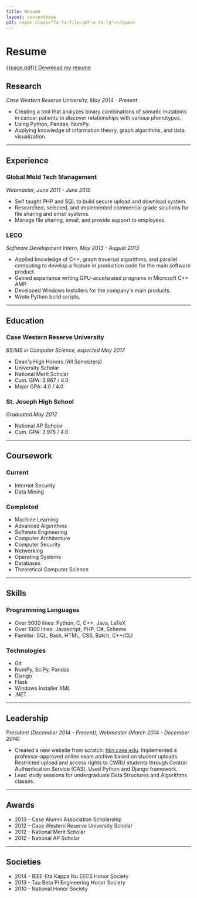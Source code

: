 ```yaml
---
title: Resume
layout: contentbase
pdf: <span class="fa fa-file-pdf-o fa-lg"></span>
---
```

Resume
======

[{{page.pdf}} Download my resume](https://dl.dropboxusercontent.com/u/24472738/Resume.pdf)

Research
---------
*Case Western Reserve University, May 2014 - Present*

* Creating a tool that analyzes binary combinations of somatic mutations in
  cancer patients to discover relationships with various phenotypes.
* Using Python, Pandas, NumPy.
* Applying knowledge of information theory, graph algorithms, and data
  visualization.

<hr>

Experience
----------

### Global Mold Tech Management
*Webmaster, June 2011 - June 2015*

* Self taught PHP and SQL to build secure upload and download system.
* Researched, selected, and implemented commercial grade solutions for file
  sharing and email systems.
* Manage file sharing, email, and provide support to employees.

### LECO
*Software Development Intern, May 2013 - August 2013*

* Applied knowledge of C++, graph traversal algorithms, and parallel computing
  to develop a feature in production code for the main software product.
* Gained experience writing GPU-accelerated programs in Microsoft C++ AMP.
* Developed Windows Installers for the company's main products.
* Wrote Python build scripts.

<hr>

Education
---------

### Case Western Reserve University
*BS/MS in Computer Science, expected May 2017*

* Dean's High Honors (All Semesters)
* University Scholar
* National Merit Scholar
* Cum. GPA: 3.967 / 4.0
* Major GPA: 4.0 / 4.0

### St. Joseph High School
*Graduated May 2012*

* National AP Scholar
* Cum. GPA: 3.975 / 4.0

<hr>

Coursework
----------

### Current

- Internet Security
- Data Mining

### Completed

* Machine Learning
* Advanced Algorithms
* Software Engineering
* Computer Architecture
* Computer Security
* Networking
* Operating Systems
* Databases
* Theoretical Computer Science

<hr>

Skills
------

### Programming Languages

* Over 5000 lines: Python, C, C++, Java, LaTeX
* Over 1000 lines: Javascript, PHP, C#, Scheme
* Familiar: SQL, Bash, HTML, CSS, Batch, C++/CLI

### Technologies

* Git
* NumPy, SciPy, Pandas
* Django
* Flask
* Windows Installer XML
* .NET

<hr>

Leadership
----------
*President (December 2014 - Present), Webmaster (March 2014 - December 2014)*

* Created a new website from scratch: [hkn.case.edu](https://hkn.case.edu).
  Implemented a professor-approved online exam archive based on student uploads.
  Restricted upload and access rights to CWRU students through Central
  Authentication Service (CAS).  Used Python and Django framework.
* Lead study sessions for undergraduate Data Structures and Algorithms classes.

<hr>

Awards
------

* 2013 - Case Alumni Association Scholarship
* 2012 - Case Western Reserve University Scholar
* 2012 - National Merit Scholar
* 2012 - National AP Scholar

<hr>

Societies
---------

* 2014 - IEEE-Eta Kappa Nu EECS Honor Society
* 2013 - Tau Beta Pi Engineering Honor Society
* 2010 - National Honor Society

